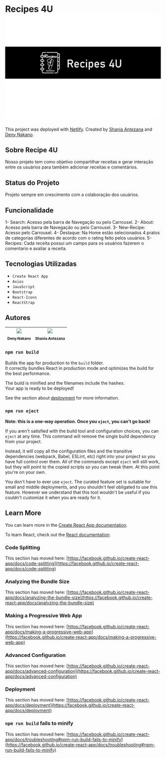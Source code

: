 # Recipes 4U ![logo](./src/images/logo.png)

This project was deployed with [Netlify](https://incredible-marshmallow-4076bf.netlify.app).
Created by [Shania Antezana](https://github.com/Shania810) and [Deny Nakano](https://github.com/DenyNakano).


## Sobre Recipe 4U

Nosso projeto tem como objetivo compartilhar receitas e gerar interação entre os usuários para também adicionar receitas e comentários.

## Status do Projeto

Projeto sempre em crescimento com a colaboração dos usuários.

## Funcionalidade

1- Search: Acesso pela barra de Navegação ou pelo Carrousel.
2- About: Acesso pela barra de Navegação ou pelo Carrousel.
3- New-Recipe: Acesso pelo Carrousel.
4- Destaque: Na Home estão selecionados 4 pratos de categorias diferentes de acordo com o rating feito pelos usuários.
5- Recipes: Cada receita possui um campo para os usuários fazerem o comentario e avaliar a receita.

## Tecnologias Utilizadas

- `Create React App`
- `Axios`
- `JavaScript`
- `Bootstrap`
- `React-Icons`
- `ReactStrap`

## Autores
| [<img src="https://avatars.githubusercontent.com/u/108907492?s=400&u=eb4e6cd36644bf8fdb3adb21b0f7387ffbeb1bbe&v=4" width=115><br><sub>Deny Nakano</sub>](https://github.com/DenyNakano) |  [<img src="https://avatars.githubusercontent.com/u/108180676?v=4" width=115><br><sub>Shania Antezana</sub>](https://github.com/Shania810) 
| :---: | :---: |



### `npm run build`

Builds the app for production to the `build` folder.\
It correctly bundles React in production mode and optimizes the build for the best performance.

The build is minified and the filenames include the hashes.\
Your app is ready to be deployed!

See the section about [deployment](https://facebook.github.io/create-react-app/docs/deployment) for more information.

### `npm run eject`

**Note: this is a one-way operation. Once you `eject`, you can't go back!**

If you aren't satisfied with the build tool and configuration choices, you can `eject` at any time. This command will remove the single build dependency from your project.

Instead, it will copy all the configuration files and the transitive dependencies (webpack, Babel, ESLint, etc) right into your project so you have full control over them. All of the commands except `eject` will still work, but they will point to the copied scripts so you can tweak them. At this point you're on your own.

You don't have to ever use `eject`. The curated feature set is suitable for small and middle deployments, and you shouldn't feel obligated to use this feature. However we understand that this tool wouldn't be useful if you couldn't customize it when you are ready for it.

## Learn More

You can learn more in the [Create React App documentation](https://facebook.github.io/create-react-app/docs/getting-started).

To learn React, check out the [React documentation](https://reactjs.org/).

### Code Splitting

This section has moved here: [https://facebook.github.io/create-react-app/docs/code-splitting](https://facebook.github.io/create-react-app/docs/code-splitting)

### Analyzing the Bundle Size

This section has moved here: [https://facebook.github.io/create-react-app/docs/analyzing-the-bundle-size](https://facebook.github.io/create-react-app/docs/analyzing-the-bundle-size)

### Making a Progressive Web App

This section has moved here: [https://facebook.github.io/create-react-app/docs/making-a-progressive-web-app](https://facebook.github.io/create-react-app/docs/making-a-progressive-web-app)

### Advanced Configuration

This section has moved here: [https://facebook.github.io/create-react-app/docs/advanced-configuration](https://facebook.github.io/create-react-app/docs/advanced-configuration)

### Deployment

This section has moved here: [https://facebook.github.io/create-react-app/docs/deployment](https://facebook.github.io/create-react-app/docs/deployment)

### `npm run build` fails to minify

This section has moved here: [https://facebook.github.io/create-react-app/docs/troubleshooting#npm-run-build-fails-to-minify](https://facebook.github.io/create-react-app/docs/troubleshooting#npm-run-build-fails-to-minify)
